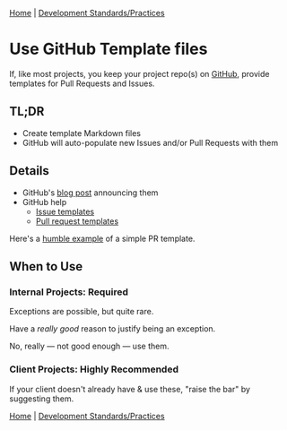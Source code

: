 [Home](../README.md) |
[Development Standards/Practices](README.md)

# Use GitHub Template files

If, like most projects, you keep your project repo(s) on [GitHub](https://github.com), provide templates for Pull Requests and Issues.

## TL;DR
- Create template Markdown files
- GitHub will auto-populate new Issues and/or Pull Requests with them

## Details
- GitHub's [blog post](https://github.com/blog/2111-issue-and-pull-request-templates) announcing them
- GitHub help
	- [Issue templates](https://help.github.com/articles/creating-an-issue-template-for-your-repository/)
	- [Pull request templates](https://help.github.com/articles/creating-a-pull-request-template-for-your-repository/)

Here's a [humble example](https://github.com/cancunDevs/docs/blob/master/development/git-contributing-guidelines.md#body) of a simple PR template.

## When to Use
### Internal Projects: Required
Exceptions are possible, but quite rare.

Have a _really good_ reason to justify being an exception.

No, really &mdash; not good enough &mdash; use them.

### Client Projects: Highly Recommended
If your client doesn't already have & use these, "raise the bar" by suggesting them.

[Home](../README.md) |
[Development Standards/Practices](README.md)
